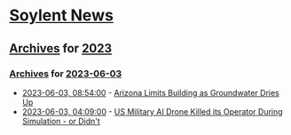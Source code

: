 # [Soylent News](../../../README.md)

## [Archives](../../index.md) for [2023](../index.md)

### [Archives](../../index.md) for [2023-06-03](index.md)

* [2023-06-03, 08:54:00](https://soylentnews.org/article.pl?sid=23/06/02/1441256&from=rss) - [Arizona Limits Building as Groundwater Dries Up](https://soylentnews.org/article.pl?sid=23/06/02/1441256&from=rss)
* [2023-06-03, 04:09:00](https://soylentnews.org/article.pl?sid=23/06/02/1250224&from=rss) - [US Military AI Drone Killed its Operator During Simulation - or Didn't](https://soylentnews.org/article.pl?sid=23/06/02/1250224&from=rss)
